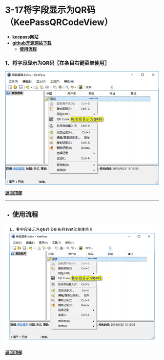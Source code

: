 # <a name="锚点0"></a>3-17将字段显示为QR码（KeePassQRCodeView）
- [**keepass网站**](https://keepass.info/plugins.html#qrcodeview)
- [**github开源网站下载**](https://github.com/JanisEst/KeePassQRCodeView/releases)
	- <a href="#锚点1">**使用流程**</a>
### 1、将字段显示为QR码〖在条目右键菜单使用〗
<p><img src="/图片/3-17将字段显示为QR码（KeePassQRCodeView）/1、将字段显示为QR码〖在条目右键菜单使用〗.png" alt="/图片/3-17将字段显示为QR码（KeePassQRCodeView）/1、将字段显示为QR码〖在条目右键菜单使用〗.png"/></p>

<a name="锚点1"></a><a href="#锚点0">**返回顶部**</a>
______________________________________________________________________________
- ## 使用流程
<p><img src="/图片/3-17将字段显示为QR码（KeePassQRCodeView）/使用流程.png" alt="/图片/3-17将字段显示为QR码（KeePassQRCodeView）/使用流程.png"/></p>

<a href="#锚点0">**返回顶部**</a>